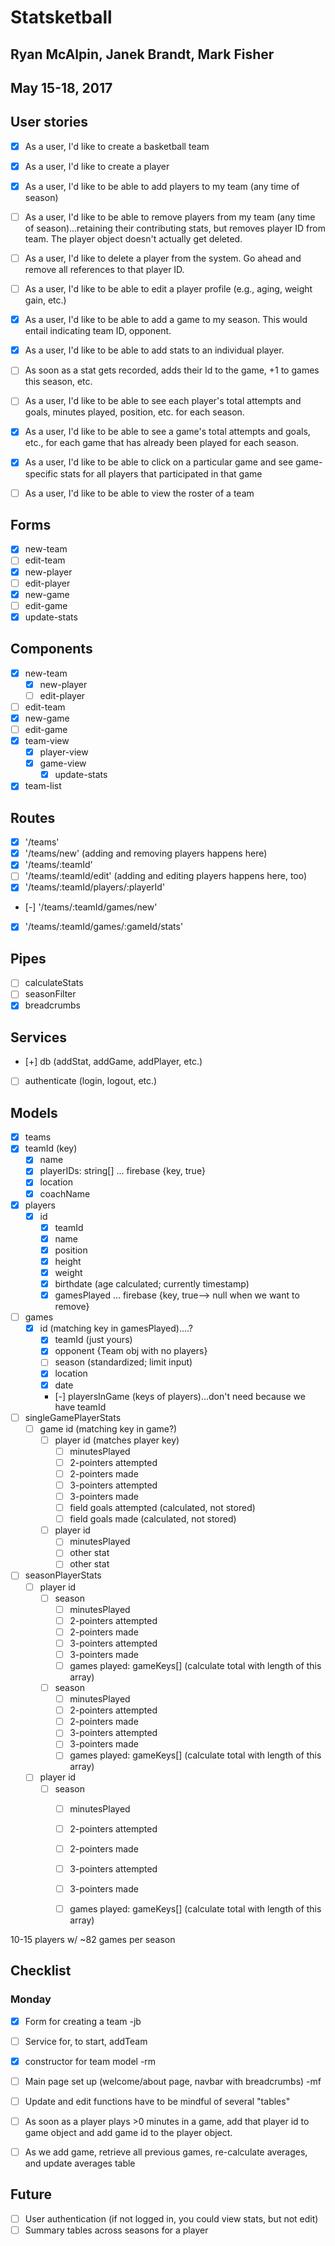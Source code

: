 # Statsketball

## Ryan McAlpin, Janek Brandt, Mark Fisher

## May 15-18, 2017

## User stories
- [x] As a user, I'd like to create a basketball team
- [x] As a user, I'd like to create a player
- [x] As a user, I'd like to be able to add players to my team (any time of season)
- [ ] As a user, I'd like to be able to remove players from my team (any time of season)...retaining their contributing stats, but removes player ID from team. The player object doesn't actually get deleted.
- [ ] As a user, I'd like to delete a player from the system. Go ahead and remove all references to that player ID.
- [ ] As a user, I'd like to be able to edit a player profile (e.g., aging, weight gain, etc.)


- [x] As a user, I'd like to be able to add a game to my season. This would entail indicating team ID, opponent.
- [x] As a user, I'd like to be able to add stats to an individual player.
- [ ] As soon as a stat gets recorded, adds their Id to the game, +1 to games this season, etc.

- [ ] As a user, I'd like to be able to see each player's total attempts and goals, minutes played, position, etc. for each season.
- [x] As a user, I'd like to be able to see a game's total attempts and goals, etc., for each game that has already been played for each season.
- [x] As a user, I'd like to be able to click on a particular game and see game-specific stats for all players that participated in that game
- [ ] As a user, I'd like to be able to view the roster of a team


## Forms
- [x] new-team
- [ ] edit-team
- [x] new-player
- [ ] edit-player
- [x] new-game
- [ ] edit-game
- [x] update-stats

## Components
- [x] new-team
  - [x] new-player
  - [ ] edit-player
- [ ] edit-team
- [x] new-game
- [ ] edit-game
- [x] team-view
  - [x] player-view
  - [x] game-view
    - [x] update-stats
- [x] team-list

## Routes
- [x] '/teams'
- [x] '/teams/new' (adding and removing players happens here)
- [x] '/teams/:teamId'
- [ ] '/teams/:teamId/edit' (adding and editing players happens here, too)
- [x] '/teams/:teamId/players/:playerId'
- [-] '/teams/:teamId/games/new'
- [x] '/teams/:teamId/games/:gameId/stats'

## Pipes
- [ ] calculateStats
- [ ] seasonFilter
- [x] breadcrumbs

## Services
- [+] db (addStat, addGame, addPlayer, etc.)
- [ ] authenticate (login, logout, etc.)

## Models
- [x] teams
 - [x] teamId (key)
   - [x] name
   - [x] playerIDs: string[] ... firebase {key, true}
   - [x] location
   - [x] coachName

- [x] players
  - [x] id
    - [x] teamId
    - [x] name
    - [x] position
    - [x] height
    - [x] weight
    - [x] birthdate (age calculated; currently timestamp)
    - [x] gamesPlayed ... firebase {key, true--> null when we want to remove}

- [ ] games
  - [x] id (matching key in gamesPlayed)....?
    - [x] teamId (just yours)
    - [x] opponent {Team obj with no players}
    - [ ] season (standardized; limit input)
    - [x] location
    - [x] date
    - [-] playersInGame (keys of players)...don't need because we have teamId

- [ ] singleGamePlayerStats
  - [ ] game id (matching key in game?)
    - [ ] player id (matches player key)
      - [ ] minutesPlayed
      - [ ] 2-pointers attempted
      - [ ] 2-pointers made
      - [ ] 3-pointers attempted
      - [ ] 3-pointers made
      - [ ] field goals attempted (calculated, not stored)
      - [ ] field goals made (calculated, not stored)
    - [ ] player id
      - [ ] minutesPlayed
      - [ ] other stat
      - [ ] other stat

- [ ] seasonPlayerStats
  - [ ] player id
    - [ ] season
      - [ ] minutesPlayed
      - [ ] 2-pointers attempted
      - [ ] 2-pointers made
      - [ ] 3-pointers attempted
      - [ ] 3-pointers made
      - [ ] games played: gameKeys[] (calculate total with length of this array)
    - [ ] season
      - [ ] minutesPlayed
      - [ ] 2-pointers attempted
      - [ ] 2-pointers made
      - [ ] 3-pointers attempted
      - [ ] 3-pointers made
      - [ ] games played: gameKeys[] (calculate total with length of this array)
  - [ ] player id
    - [ ] season
      - [ ] minutesPlayed
      - [ ] 2-pointers attempted
      - [ ] 2-pointers made
      - [ ] 3-pointers attempted
      - [ ] 3-pointers made
      - [ ] games played: gameKeys[] (calculate total with length of this array)



10-15 players w/ ~82 games per season

## Checklist

### Monday
- [x] Form for creating a team -jb
- [ ] Service for, to start, addTeam
- [x] constructor for team model -rm
- [ ] Main page set up (welcome/about page, navbar with breadcrumbs) -mf

- [ ] Update and edit functions have to be mindful of several "tables"
- [ ] As soon as a player plays >0 minutes in a game, add that player id to game object and add game id to the player object.
- [ ] As we add game, retrieve all previous games, re-calculate averages, and update averages table

## Future
- [ ] User authentication (if not logged in, you could view stats, but not edit)
- [ ] Summary tables across seasons for a player
